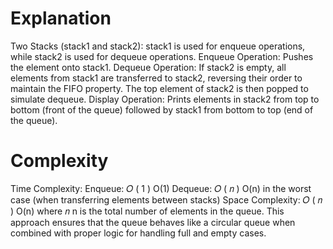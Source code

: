 # Explanation

Two Stacks (stack1 and stack2): stack1 is used for enqueue operations, while stack2 is used for dequeue operations.
Enqueue Operation: Pushes the element onto stack1.
Dequeue Operation: If stack2 is empty, all elements from stack1 are transferred to stack2, reversing their order to maintain the FIFO property. The top element of stack2 is then popped to simulate dequeue.
Display Operation: Prints elements in stack2 from top to bottom (front of the queue) followed by stack1 from bottom to top (end of the queue).

# Complexity

Time Complexity:
Enqueue:
𝑂
(
1
)
O(1)
Dequeue:
𝑂
(
𝑛
)
O(n) in the worst case (when transferring elements between stacks)
Space Complexity:
𝑂
(
𝑛
)
O(n) where
𝑛
n is the total number of elements in the queue.
This approach ensures that the queue behaves like a circular queue when combined with proper logic for handling full and empty cases.
